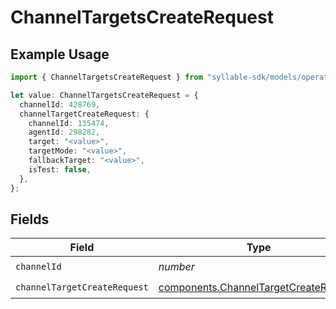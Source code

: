 # ChannelTargetsCreateRequest

## Example Usage

```typescript
import { ChannelTargetsCreateRequest } from "syllable-sdk/models/operations";

let value: ChannelTargetsCreateRequest = {
  channelId: 428769,
  channelTargetCreateRequest: {
    channelId: 135474,
    agentId: 298282,
    target: "<value>",
    targetMode: "<value>",
    fallbackTarget: "<value>",
    isTest: false,
  },
};
```

## Fields

| Field                                                                                          | Type                                                                                           | Required                                                                                       | Description                                                                                    |
| ---------------------------------------------------------------------------------------------- | ---------------------------------------------------------------------------------------------- | ---------------------------------------------------------------------------------------------- | ---------------------------------------------------------------------------------------------- |
| `channelId`                                                                                    | *number*                                                                                       | :heavy_check_mark:                                                                             | N/A                                                                                            |
| `channelTargetCreateRequest`                                                                   | [components.ChannelTargetCreateRequest](../../models/components/channeltargetcreaterequest.md) | :heavy_check_mark:                                                                             | N/A                                                                                            |